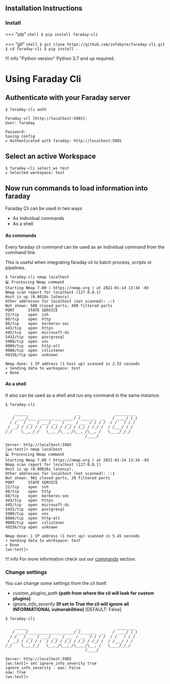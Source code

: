 ## Installation Instructions


### Install
=== "pip"
    ```shell
    $ pip install faraday-cli
    ```

=== "git"
    ```shell
    $ git clone https://github.com/infobyte/faraday-cli.git
    $ cd faraday-cli
    $ pip install .
    ```

!!! info "Python version"
    Python 3.7 and up required.

# Using Faraday Cli

## Authenticate with your Faraday server

```
$ faraday-cli auth

Faraday url [http://localhost:5985]:
User: faraday

Password:
Saving config
✔ Authenticated with faraday: http://localhost:5985
```

## Select an active Workspace

```
$ faraday-cli select_ws test
✔ Selected workspace: test
```

## Now run commands to load information into faraday

Faraday Cli can be used in two ways

* As individual commands
* As a shell

#### As commands
Every faraday cli command can be used as an individual command from the command line.

This is useful when integrating faraday cli to batch process, scripts or pipelines.

```
$ faraday-cli nmap localhost
💻 Processing Nmap command
Starting Nmap 7.80 ( https://nmap.org ) at 2021-01-14 13:34 -03
Nmap scan report for localhost (127.0.0.1)
Host is up (0.0010s latency).
Other addresses for localhost (not scanned): ::1
Not shown: 500 closed ports, 490 filtered ports
PORT      STATE SERVICE
22/tcp    open  ssh
80/tcp    open  http
88/tcp    open  kerberos-sec
443/tcp   open  https
445/tcp   open  microsoft-ds
5432/tcp  open  postgresql
5900/tcp  open  vnc
8000/tcp  open  http-alt
9000/tcp  open  cslistener
49156/tcp open  unknown

Nmap done: 1 IP address (1 host up) scanned in 2.55 seconds
⬆ Sending data to workspace: test
✔ Done
```



#### As a shell

It also can be used as a shell and run any command in the same instance.


```
$ faraday-cli

    ______                     __               _________
   / ____/___ __________ _____/ /___ ___  __   / ____/ (_)
  / /_  / __ `/ ___/ __ `/ __  / __ `/ / / /  / /   / / /
 / __/ / /_/ / /  / /_/ / /_/ / /_/ / /_/ /  / /___/ / /
/_/    \__,_/_/   \__,_/\__,_/\__,_/\__, /   \____/_/_/
                                   /____/

Server: http://localhost:5985
[ws:test]> nmap localhost
💻 Processing Nmap command
Starting Nmap 7.80 ( https://nmap.org ) at 2021-01-14 13:34 -03
Nmap scan report for localhost (127.0.0.1)
Host is up (0.00026s latency).
Other addresses for localhost (not scanned): ::1
Not shown: 961 closed ports, 29 filtered ports
PORT      STATE SERVICE
22/tcp    open  ssh
80/tcp    open  http
88/tcp    open  kerberos-sec
443/tcp   open  https
445/tcp   open  microsoft-ds
5432/tcp  open  postgresql
5900/tcp  open  vnc
8000/tcp  open  http-alt
9000/tcp  open  cslistener
49156/tcp open  unknown

Nmap done: 1 IP address (1 host up) scanned in 5.45 seconds
⬆ Sending data to workspace: test
✔ Done
[ws:test]>
```

!!! info
    For more information check out our [commands](../commands/) section.

### Change settings

You can change some settings from the cli itself.

* _custom_plugins_path_ **(path from where the cli will look for custom plugins)**
* _ignore_info_severity_ **(If set to True the cli will ignore all INFORMATIONAL vulnerabilities)** [DEFAULT: False]

```
$ faraday-cli

    ______                     __               _________
   / ____/___ __________ _____/ /___ ___  __   / ____/ (_)
  / /_  / __ `/ ___/ __ `/ __  / __ `/ / / /  / /   / / /
 / __/ / /_/ / /  / /_/ / /_/ / /_/ / /_/ /  / /___/ / /
/_/    \__,_/_/   \__,_/\__,_/\__,_/\__, /   \____/_/_/
                                   /____/

Server: http://localhost:5985
[ws:test]> set ignore_info_severity true
ignore_info_severity - was: False
now: True
[ws:test]>
```
